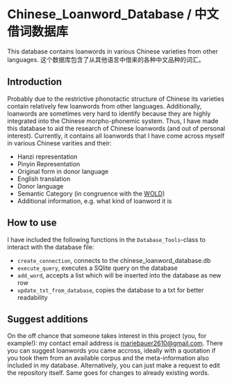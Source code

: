 # Chinese_Loanword_Database / 中文借词数据库


This database contains loanwords in various Chinese varieties from other languages.
这个数据库包含了从其他语言中借来的各种中文品种的词汇。

## Introduction

Probably due to the restrictive phonotactic structure of Chinese its varieties contain
relatively few loanwords from other languages. Additionally, loanwords are sometimes
very hard to identify because they are highly integrated into the Chinese morpho-phonemic
system. Thus, I have made this database to aid the research of Chinese loanwords (and out of
personal interest). Currently, it contains all loanwords that I have come across myself
in various Chinese varities and their:
  - Hanzi representation
  - Pinyin Representation
  - Original form in donor language
  - English translation
  - Donor language
  - Semantic Category (in congruence with the [WOLD](https://wold.clld.org/))
  - Additional information, e.g. what kind of loanword it is

## How to use

I have included the following functions in the `Database_Tools`-class to
interact with the database file:
  - `create_connection`, connects to the chinese_loanword_database.db
  - `execute_query`, executes a SQlite query on the database
  - `add_word`, accepts a list which will be inserted into the database as new row
  - `update_txt_from_database`, copies the database to a txt for better readability

## Suggest additions

On the off chance that someone takes interest in this project (you, for example!):
my contact email address is mariebauer2610@gmail.com. There you can suggest loanwords
you came accross, ideally with a quotation if you took them from an available corpus
and the meta-information also included in my database. Alternatively, you can just
make a request to edit the repository itself. Same goes for changes to already existing
words.

